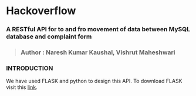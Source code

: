 # Hackoverflow

### __A RESTful API for to and fro movement of data between MySQL database and complaint form__
> ### Author : Naresh Kumar Kaushal, Vishrut Maheshwari

### INTRODUCTION

We have used FLASK and python to design this API. To download FLASK visit this [link](https://phoenixnap.com/kb/install-flask).

